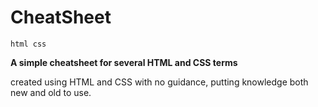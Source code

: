 # CheatSheet 
```html css```

**A simple cheatsheet for several HTML and CSS terms**

created using HTML and CSS with no guidance, putting knowledge both new and old to use.

